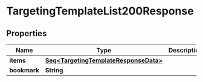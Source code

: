 

# TargetingTemplateList200Response


## Properties

Name | Type | Description | Notes
------------ | ------------- | ------------- | -------------
**items** | [**Seq&lt;TargetingTemplateResponseData&gt;**](TargetingTemplateResponseData.md) |  | 
**bookmark** | **String** |  |  [optional]



